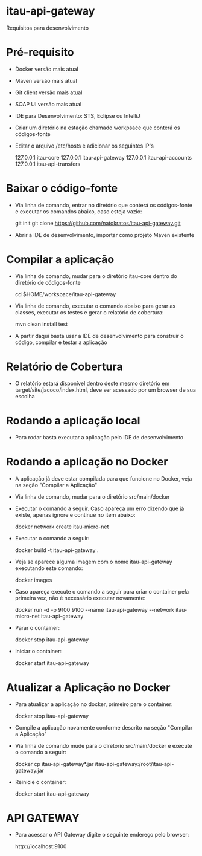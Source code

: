 # itau-api-gateway

Requisitos para desenvolvimento

# Pré-requisito
- Docker versão mais atual
- Maven versão mais atual
- Git client versão mais atual
- SOAP UI versão mais atual
- IDE para Desenvolvimento: STS, Eclipse ou IntelliJ
- Criar um diretório na estação chamado workpsace que conterá os códigos-fonte
- Editar o arquivo /etc/hosts e adicionar os seguintes IP's
	
	127.0.0.1       itau-core
	127.0.0.1       itau-api-gateway
	127.0.0.1       itau-api-accounts
	127.0.0.1       itau-api-transfers

# Baixar o código-fonte

- Via linha de comando, entrar no diretório que conterá os códigos-fonte e executar os comandos abaixo, caso esteja vazio:

	git init
	git clone https://github.com/natokratos/itau-api-gateway.git

- Abrir a IDE de desenvolvimento, importar como projeto Maven existente

# Compilar a aplicação

- Via linha de comando, mudar para o diretório itau-core dentro do diretório de códigos-fonte
  
	cd $HOME/workspace/itau-api-gateway
  
- Via linha de comando, executar o comando abaixo para gerar as classes, executar os testes e gerar o relatório de cobertura:

	mvn clean install test  

- A partir daqui basta usar a IDE de desenvolvimento para construir o código, compilar e testar a aplicação

# Relatório de Cobertura

- O relatório estará disponível dentro deste mesmo diretório em target/site/jacoco/index.html, deve ser acessado por um browser de sua escolha

# Rodando a aplicação local
  
- Para rodar basta executar a aplicação pelo IDE de desenvolvimento

# Rodando a aplicação no Docker

- A aplicação já deve estar compilada para que funcione no Docker, veja na seção "Compilar a Aplicação"

- Via linha de comando, mudar para o diretório src/main/docker

- Executar o comando a seguir. Caso apareça um erro dizendo que já existe, apenas ignore e continue no item abaixo:

	docker network create itau-micro-net

- Executar o comando a seguir:

	docker build -t itau-api-gateway . 
	
- Veja se aparece alguma imagem com o nome itau-api-gateway executando este comando:

	docker images
	
- Caso apareça execute o comando a seguir para criar o container pela primeira vez, não é necessário executar novamente:

	docker run -d -p 9100:9100 --name itau-api-gateway --network itau-micro-net itau-api-gateway
	
- Parar o container:

	docker stop itau-api-gateway
	
- Iniciar o container:

	docker start itau-api-gateway

# Atualizar a Aplicação no Docker

- Para atualizar a aplicação no docker, primeiro pare o container:

	docker stop itau-api-gateway

- Compile a aplicação novamente conforme descrito na seção "Compilar a Aplicação"

- Via linha de comando mude para o diretório src/main/docker e execute o comando a seguir:

	docker cp itau-api-gateway*.jar itau-api-gateway:/root/itau-api-gateway.jar
	
- Reinicie o container:
	
	docker start itau-api-gateway
		
# API GATEWAY

- Para acessar o API Gateway digite o seguinte endereço pelo browser:

	http://localhost:9100

